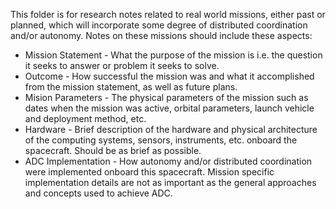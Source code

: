 This folder is for research notes related to real world missions, either past or planned, which will incorporate some degree of distributed coordination and/or autonomy.
Notes on these missions should include these aspects:
* Mission Statement - What the purpose of the mission is i.e. the question it seeks to answer or problem it seeks to solve.
* Outcome - How successful the mission was and what it accomplished from the mission statement, as well as future plans.
* Mision Parameters - The physical parameters of the mission such as dates when the mission was active, orbital parameters, launch vehicle and deployment method, etc.
* Hardware - Brief description of the hardware and physical architecture of the computing systems, sensors, instruments, etc. onboard the spacecraft. Should be as brief as possible.
* ADC Implementation - How autonomy and/or distributed coordination were implemented onboard this spacecraft. Mission specific implementation details are not as important as the general approaches and concepts used to achieve ADC.
